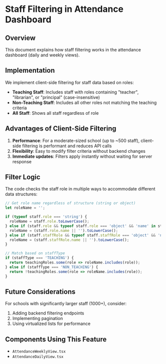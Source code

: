 # Staff Filtering in Attendance Dashboard

## Overview

This document explains how staff filtering works in the attendance dashboard (daily and weekly views).

## Implementation

We implement client-side filtering for staff data based on roles:

- **Teaching Staff**: Includes staff with roles containing "teacher", "librarian", or "principal" (case-insensitive)
- **Non-Teaching Staff**: Includes all other roles not matching the teaching criteria
- **All Staff**: Shows all staff regardless of role

## Advantages of Client-Side Filtering

1. **Performance**: For a moderate-sized school (up to ~500 staff), client-side filtering is performant and reduces API calls
2. **Flexibility**: Easy to modify filter criteria without backend changes
3. **Immediate updates**: Filters apply instantly without waiting for server response

## Filter Logic

The code checks the staff role in multiple ways to accommodate different data structures:

```javascript
// Get role name regardless of structure (string or object)
let roleName = '';

if (typeof staff.role === 'string') {
  roleName = staff.role.toLowerCase();
} else if (staff.role && typeof staff.role === 'object' && 'name' in staff.role) {
  roleName = (staff.role.name || '').toLowerCase();
} else if (staff.staffRole && typeof staff.staffRole === 'object' && 'name' in staff.staffRole) {
  roleName = (staff.staffRole.name || '').toLowerCase();
}

// Match based on staffType
if (staffType === 'TEACHING') {
  return teachingRoles.some(role => roleName.includes(role));
} else if (staffType === 'NON_TEACHING') {
  return !teachingRoles.some(role => roleName.includes(role));
}
```

## Future Considerations

For schools with significantly larger staff (1000+), consider:

1. Adding backend filtering endpoints
2. Implementing pagination
3. Using virtualized lists for performance

## Components Using This Feature

- `AttendanceWeeklyView.tsx`
- `AttendanceDailyView.tsx`
